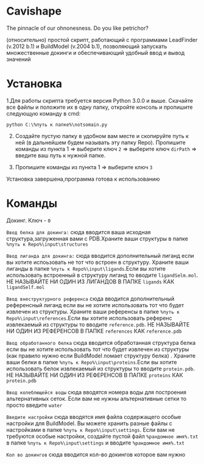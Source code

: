 # Cavishape
The pinnacle of our ohnonesness. Do you like petrichor?

(относительно) простой скрипт, работающий с программами LeadFinder (v.2012 b.1) и BuildModel (v.2004 b.1), позволяющий запускать множественные докинги и обеспечивающий удобный ввод и вывод значений

 # Установка
  1.Для работы скрипта требуется версия Python 3.0.0 и выше. Скачайте все файлы и положите их в одну папку, откройте консоль и пропишите следующую команду в cmd:
 
 ```python C:\%путь к папке%\notsomain.ру```
 
2. Создайте пустую папку в удобном вам месте и скопируйте путь к ней (в дальнейшем будем называть эту папку Repo). Пропишите команды из пункта 1 => выберите ключ ```2``` => выберите ключ ```dirPath``` => введите ваш путь к нужной папке.

3. Пропишите команды из пункта 1 => выберите ключ ```3```

Установка завершена,программа готова  к использованию

# Команды
 Докинг. Ключ - ```0```
 
```Ввод белка для докинга:``` сюда вводится ваша исходная структура,загруженная вами с PDB.Храните ваши структуры в папке ```%путь к Repo%\input\structures```

```Ввод лиганда для докинга:``` сюда вводится дополнительный лиганд если вы хотите испоьзовать не тот что встроен в структуру. Храните ваши лиганды в папке ```%путь к Repo%\input\ligands```.Если вы хотите использовать встроенный в структуру лиганд то вводите ```ligandSelm.mol```. НЕ НАЗЫВАЙТЕ НИ ОДИН ИЗ ЛИГАНДОВ В ПАПКЕ ```ligands``` КАК ```ligandSelf.mol```

```Ввод внеструктурного референса``` сюда вводится дополнительный референсный лиганд если вы не хотите использовать тот что будет извлечен из структуры. Храните ваши референсы в папке ```%путь к Repo%\input\references```.Если вы хотите использовать референс извлекаемый из структуры то вводите ```reference.pdb```. НЕ НАЗЫВАЙТЕ НИ ОДИН ИЗ РЕФЕРЕНСОВ В ПАПКЕ ```references``` КАК ```reference.pdb```

```Ввод обработанного белка``` сюда вводится обработанная структура белка если вы не хотите использовать тот что будет извлечен из структуры (как правило нужно если BuildModel ломает структуру белка) . Храните ваши белки в папке ```%путь к Repo%\input\proteins```.Если вы хотите использовать белок извлекаемый из структуры то вводите ```protein.pdb```. НЕ НАЗЫВАЙТЕ НИ ОДИН ИЗ РЕФЕРЕНСОВ В ПАПКЕ ```proteins``` КАК ```protein.pdb```

```Ввод колеблющейся воды``` сюда вводятся номера воды для построения альтернативных сеток. Если вам не нужны альтернативные сетки то просто введите ```water```

```Введите настройки``` сюда вводятся имя файла содержащего особые настройки для BuildModel. Вы можете хранить разные файлы с настройками в папке ```%путь к Repo%\input\settings```. Если вам не требуются особые настройки, создайте пустой файл ```%рандомное имя%.txt``` в папке ```%путь к Repo%\input\settings``` и вводите 
 ```%рандомное имя%.txt```
 
 ```Кол во докингов``` сюда вводится кол-во докингов которое вам нужно


